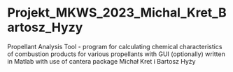 # Projekt_MKWS_2023_Michal_Kret_Bartosz_Hyzy
Propellant Analysis Tool - program for calculating chemical characteristics of combustion products for various propellants with GUI (optionally) written in Matlab with use of cantera package Michał Kret i Bartosz Hyży
